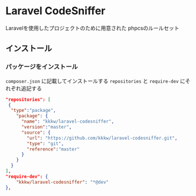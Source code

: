 # Laravel CodeSniffer

Laravelを使用したプロジェクトのために用意された
phpcsのルールセット

## インストール

### パッケージをインストール

`composer.json` に記載してインストールする
`repositories` と `require-dev` にそれぞれ追記する

``` json:composer.json
"repositories": [
 {
  "type":"package",
    "package": {
      "name": "kkkw/laravel-codesniffer",
      "version":"master",
      "source": {
        "url": "https://github.com/kkkw/laravel-codesniffer.git",
        "type": "git",
        "reference":"master"
      }
    }
  }
],
"require-dev": {
    "kkkw/laravel-codesniffer": "*@dev"
},
```
